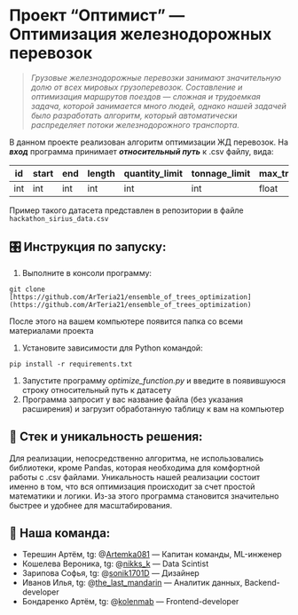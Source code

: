 # Проект “Оптимист” — Оптимизация железнодорожных перевозок

> *Грузовые железнодорожные перевозки занимают значительную долю от всех мировых грузоперевозок. Составление и оптимизация маршрутов поездов — сложная и трудоемкая задача, которой занимается много людей, однако нашей задачей было разработать алгоритм, который автоматически распределяет потоки железнодорожного транспорта.*
> 

В данном проекте реализован алгоритм оптимизации ЖД перевозок. На ***вход*** программа принимает ***относительный путь*** к .csv файлу, вида:

| id | start | end | length | quantity_limit | tonnage_limit | max_train_tonnage |
| --- | --- | --- | --- | --- | --- | --- |
| int | int | int | int | int | int | float |

Пример такого датасета представлен в репозитории в файле `hackathon_sirius_data.csv`

## 🎛️ Инструкция по запуску:

1. Выполните в консоли программу:

`git clone [https://github.com/ArTeria21/ensemble_of_trees_optimization](https://github.com/ArTeria21/ensemble_of_trees_optimization)`

После этого на вашем компьютере появится папка со всеми материалами проекта

1. Установите зависимости для Python командой:

`pip install -r requirements.txt`

1. Запустите программу *optimize_function.py* и введите в появившуюся строку относительный путь к датасету
2. Программа запросит у вас название файла (без указания расширения) и загрузит обработанную таблицу к вам на компьютер

## 💫 Стек и уникальность решения:

Для реализации, непосредственно алгоритма, не использовались библиотеки, кроме Pandas, которая необходима для комфортной работы с .csv файлами. Уникальность нашей реализации состоит именно в том, что вся оптимизация происходит за счет простой математики и логики. Из-за этого программа становится значительно быстрее и удобнее для масштабирования.

## 🖖 Наша команда:

- Терешин Артём, tg: @[Artemka081](https://t.me/Artemka081) — Капитан команды, ML-инженер
- Кошелева Вероника, tg: @[nikks_k](https://t.me/nikks_k) — Data Scintist
- Зарипова Софья, tg: @[sonik1701D](https://t.me/sonik1701D) — Дизайнер
- Иванов Илья, tg: @[the_last_mandarin](https://t.me/the_last_mandarin) — Аналитик данных, Backend-developer
- Бондаренко Артём, tg: @[kolenmab](https://t.me/kolenmab) — Frontend-developer